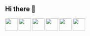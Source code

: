 ## Hi there 👋
<div display="flex" flex-direction="row">
  <img loading="lazy" src="https://cdn.jsdelivr.net/gh/devicons/devicon@latest/icons/python/python-original.svg" width="40" height="40"/>
  <img  loading="lazy" src="https://cdn.jsdelivr.net/gh/devicons/devicon@latest/icons/cplusplus/cplusplus-original.svg" width="40" height="40" />
  <img  loading="lazy" src="https://cdn.jsdelivr.net/gh/devicons/devicon@latest/icons/c/c-original.svg" width="40" height="40" />
  <img  loading="lazy" src="https://cdn.jsdelivr.net/gh/devicons/devicon@latest/icons/java/java-original.svg" width="40" height="40" />
  <img loading="lazy" src="https://cdn.jsdelivr.net/gh/devicons/devicon@latest/icons/react/react-original.svg" width="40" height="40"/>
  <img loading="lazy" src="https://cdn.jsdelivr.net/gh/devicons/devicon@latest/icons/postgresql/postgresql-original.svg" width="40" height="40" />
</div>
<!--
**leoheisler/leoheisler** is a ✨ _special_ ✨ repository because its `README.md` (this file) appears on your GitHub profile.

Here are some ideas to get you started:

- 🔭 I’m currently working on ...
- 🌱 I’m currently learning ...
- 👯 I’m looking to collaborate on ...
- 🤔 I’m looking for help with ...
- 💬 Ask me about ...
- 📫 How to reach me: ...
- 😄 Pronouns: ...
- ⚡ Fun fact: ...
-->
